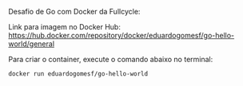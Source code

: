 Desafio de Go com Docker da Fullcycle:

Link para imagem no Docker Hub: https://hub.docker.com/repository/docker/eduardogomesf/go-hello-world/general

Para criar o container, execute o comando abaixo no terminal:
```
docker run eduardogomesf/go-hello-world 
```
